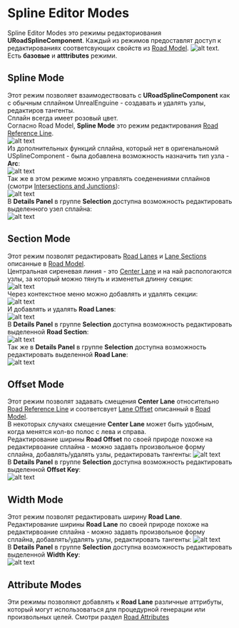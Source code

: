 # Spline Editor Modes
Spline Editor Modes это режимы редакториования **URoadSplineComponent**. Каждый из режимов предоставлят доступ к редактированиях соответсвующих свойств из [Road Model](RoadModel.md).
![alt text](img/edit-modes2.png).  
Есть **базовые** и **atttributes** режими.

## Spline Mode
Этот режим позволяет взаимодествовать с **URoadSplineComponent** как с обычным сплайном UnrealEnguine - создавать и удалять узлы, редактиров тангенты.  
Сплайн всегда имеет розовый цвет.  
Согласно Road Model, **Spline Mode** это режим редактирования [Road Reference Line](RoadModel.md#road-reference-line).  
![alt text](img/spline-edit.gif)  
Из дополнительных функций сплайна, который нет в оригенальномй USplineComponent - была добавлена возможность назначить тип узла - **Arc**:  
![alt text](img/spline-arc.gif)  
Так же в этом режиме можно управлять соеденениями сплайнов (смотри [Intersections and Junctions](RoadModel.md#intersections-and-junctions)):  
![alt text](img/spline-conn.gif)  
В **Details Panel** в группе **Selection** доступна возможность редактировать выделенного узел сплайна:  
![alt text](img/spline-selection.png)  

## Section Mode
Этот режим позволят редактировать [Road Lanes](RoadModel.md#road-lanes) и [Lane Sections](RoadModel.md#lane-sections) описанные в [Road Model](RoadModel.md).  
Центральная сиреневая линия - это [Center Lane](RoadModel.md#road-lanes) и на най распологаются узлы, за который можно тянуть и изменетья длинну секции:  
![alt text](img/section-resize.gif)  
Через контекстное меню можно добавлять и удалять секции:  
![alt text](img/section-split.gif)  
И добавлять и удалять **Road Lanes**:  
![alt text](img/lane-add.gif)  
В **Details Panel** в группе **Selection** доступна возможность редактировать выделенной **Road Section**:  
![alt text](img/section-selected.png)  
Так же в **Details Panel** в группе **Selection** доступна возможность редактировать выделенной **Road Lane**:  
![alt text](img/lane-selection.png)  

## Offset Mode
Этот режим позволят задавать смещения **Center Lane** относительно [Road Reference Line](RoadModel.md#road-reference-line) и соответсвует [Lane Offset](RoadModel.md#lane-offset) описанный в [Road Model](RoadModel.md).  
В некоторых случаях смещение **Center Lane** может быть удобным, когда менятся кол-во полос с лева и справа.  
Редактирование ширины **Road Offset** по своей природе похоже на редактирвоание сплайна - можно задавть произвольное форму сплайна, добавлять/удалять узлы, редактировать тангенты:
![alt text](img/offset.gif)  
В **Details Panel** в группе **Selection** доступна возможность редактировать выделенной **Offset Key**:  
![alt text](img/offset-selection.png)  

## Width Mode
Этот режим позволят редактировать ширину **Road Lane**.  
Редактирование ширины **Road Lane** по своей природе похоже на редактирвоание сплайна - можно задавть произвольное форму сплайна, добавлять/удалять узлы, редактировать тангенты:
![alt text](img/width.gif)  
В **Details Panel** в группе **Selection** доступна возможность редактировать выделенной **Width Key**:  
![alt text](img/width-selection.png)  

## Attribute Modes
Эти режимы позволяют добавлять к **Road Lane** различные аттрибуты, который могут использоваться для процедурной генерации или произвольных целей. Смотри раздел [Road Attributes](RoadAttributes.md)